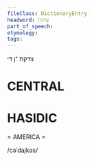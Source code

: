 ```yaml
---
fileClass: DictionaryEntry
headword: צדקת
part_of_speech: 
etymology: 
tags: 
---
```

צדקת
־ן
די

CENTRAL
========

HASIDIC
=======
= AMERICA = 

/cəˈdajkəs/